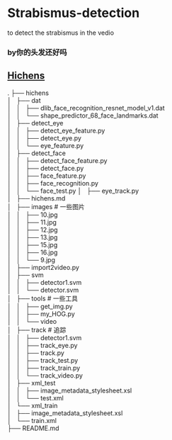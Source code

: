 ﻿# Strabismus-detection

to detect the strabismus in the vedio


### by你的头发还好吗

## [Hichens](https://github.com/hehichens/Strabismus-detection/tree/master/hichens)
.
├── hichens  
│   ├── dat  
│   │   ├── dlib_face_recognition_resnet_model_v1.dat  
│   │   └── shape_predictor_68_face_landmarks.dat  
│   ├── detect_eye  
│   │   ├── detect_eye_feature.py  
│   │   ├── detect_eye.py  
│   │   └── eye_feature.py  
│   ├── detect_face  
│   │   ├── detect_face_feature.py  
│   │   ├── detect_face.py  
│   │   ├── face_feature.py  
│   │   ├── face_recognition.py  
│   │   └── face_test.py 
│   ├── eye_track.py  
│   ├── hichens.md  
│   ├── images # 一些图片  
│   │   ├── 10.jpg  
│   │   ├── 11.jpg  
│   │   ├── 12.jpg  
│   │   ├── 13.jpg  
│   │   ├── 15.jpg  
│   │   ├── 16.jpg  
│   │   └── 9.jpg  
│   ├── import2video.py  
│   ├── svm  
│   │   ├── detector1.svm  
│   │   └── detector.svm  
│   ├── tools # 一些工具  
│   │   ├── get_img.py  
│   │   ├── my_HOG.py  
│   │   └── video  
│   ├── track # 追踪  
│   │   ├── detector1.svm  
│   │   ├── track_eye.py  
│   │   ├── track.py  
│   │   ├── track_test.py  
│   │   ├── track_train.py  
│   │   └── track_video.py  
│   ├── xml_test  
│   │   ├── image_metadata_stylesheet.xsl  
│   │   └── test.xml  
│   └── xml_train  
│       ├── image_metadata_stylesheet.xsl  
│       └── train.xml  
├── README.md  
